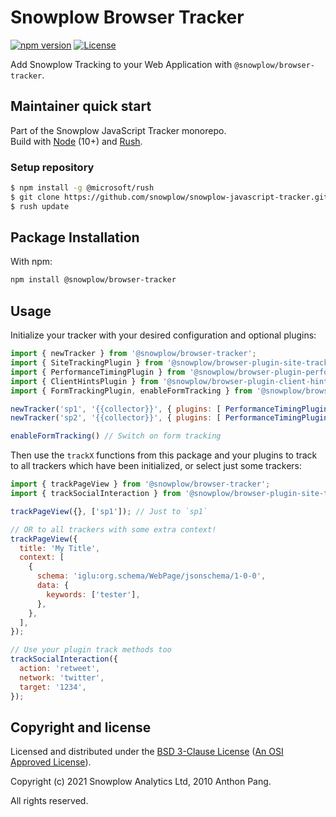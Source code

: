 # Snowplow Browser Tracker

[![npm version][npm-image]][npm-url]
[![License][license-image]](LICENSE)

Add Snowplow Tracking to your Web Application with `@snowplow/browser-tracker`.  

## Maintainer quick start

Part of the Snowplow JavaScript Tracker monorepo.  
Build with [Node](https://nodejs.org/en/) (10+) and [Rush](https://rushjs.io/).

### Setup repository

```bash
$ npm install -g @microsoft/rush 
$ git clone https://github.com/snowplow/snowplow-javascript-tracker.git
$ rush update
```

## Package Installation

With npm:

```bash
npm install @snowplow/browser-tracker
```

## Usage

Initialize your tracker with your desired configuration and optional plugins:

```js
import { newTracker } from '@snowplow/browser-tracker';
import { SiteTrackingPlugin } from '@snowplow/browser-plugin-site-tracking';
import { PerformanceTimingPlugin } from '@snowplow/browser-plugin-performance-timing';
import { ClientHintsPlugin } from '@snowplow/browser-plugin-client-hints';
import { FormTrackingPlugin, enableFormTracking } from '@snowplow/browser-plugin-form-tracking';

newTracker('sp1', '{{collector}}', { plugins: [ PerformanceTimingPlugin(), SiteTrackingPlugin(), ClientHintsPlugin(), FormTrackingPlugin() ] }); // Also stores reference at module level
newTracker('sp2', '{{collector}}', { plugins: [ PerformanceTimingPlugin(), SiteTrackingPlugin() ] }); // You can have multiple trackers with different configs!

enableFormTracking() // Switch on form tracking

```

Then use the `trackX` functions from this package and your plugins to track to all trackers which have been initialized, or select just some trackers:

```js
import { trackPageView } from '@snowplow/browser-tracker';
import { trackSocialInteraction } from '@snowplow/browser-plugin-site-tracking';

trackPageView({}, ['sp1']); // Just to `sp1`

// OR to all trackers with some extra context!
trackPageView({
  title: 'My Title',
  context: [
    {
      schema: 'iglu:org.schema/WebPage/jsonschema/1-0-0',
      data: {
        keywords: ['tester'],
      },
    },
  ],
});

// Use your plugin track methods too
trackSocialInteraction({
  action: 'retweet',
  network: 'twitter',
  target: '1234',
});


```

## Copyright and license

Licensed and distributed under the [BSD 3-Clause License](LICENSE) ([An OSI Approved License][osi]).

Copyright (c) 2021 Snowplow Analytics Ltd, 2010 Anthon Pang.

All rights reserved.

[npm-url]: https://www.npmjs.com/package/@snowplow/browser-tracker
[npm-image]: https://img.shields.io/npm/v/@snowplow/browser-tracker
[docs]: https://docs.snowplowanalytics.com/docs/collecting-data/collecting-from-own-applications/javascript-tracker/
[osi]: https://opensource.org/licenses/BSD-3-Clause
[license-image]: https://img.shields.io/github/license/snowplow/snowplow-javascript-tracker
